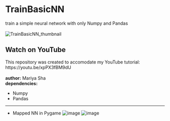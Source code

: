 # TrainBasicNN
train a simple neural network with only Numpy and Pandas
<br>
<br>
![TrainBasicNN_thumbnail](https://user-images.githubusercontent.com/32107652/219529241-6fc0a62d-110a-47dc-8e43-26fa6deb7ab8.jpg)
<br>
<h2>Watch on YouTube</h2>
This repository was created to accomodate my YouTube tutorial:
<br>
https://youtu.be/xpPX3fBM9dU
<br>
<br>
<b>author:</b> Mariya Sha
<br>
<b>dependencies: </b>

- Numpy
- Pandas
____

* Mapped NN in Pygame
![image](https://user-images.githubusercontent.com/109345462/219662349-a1048f25-3b6e-46b2-ab33-d6024594a44e.png)
![image](https://user-images.githubusercontent.com/109345462/219662880-415e1b20-e60f-492c-b1c9-3d5322cb6ccb.png)

